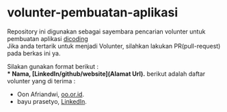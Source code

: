 # volunter-pembuatan-aplikasi
Repository ini digunakan sebagai sayembara pencarian volunter  untuk pembuatan aplikasi [dicoding](www.dicoding.com)<br>
Jika anda tertarik untuk menjadi Volunter, silahkan lakukan PR(pull-request) pada berkas ini ya.<br>

Silakan gunakan format berikut : <br>
**\* Nama, [LinkedIn/github/website](Alamat Url).**
berikut adalah daftar volunter yang di terima :
* Oon Afriandwi, [oo.or.id](https://oo.or.id).
* bayu prasetyo, [LinkedIn](https://www.linkeidn.com/in/gilang-adhan/).
